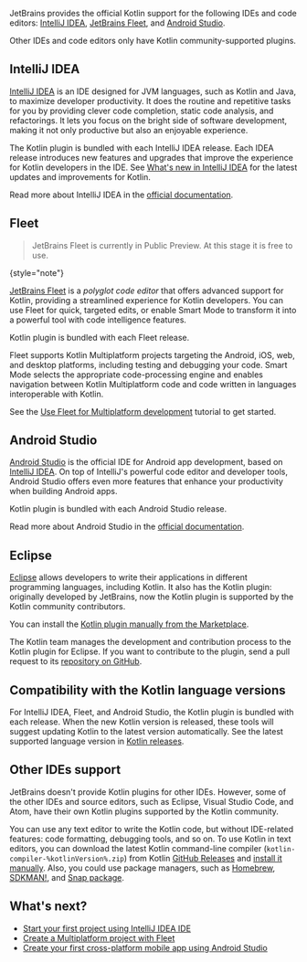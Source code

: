 [//]: # (title: IDEs for Kotlin development)
[//]: # (description: JetBrains provides official Kotlin IDE support for IntelliJ IDEA, Fleet, and Android Studio.)

JetBrains provides the official Kotlin support for the following IDEs and code editors:
[IntelliJ IDEA](#intellij-idea), [JetBrains Fleet](#fleet), and [Android Studio](#android-studio).

Other IDEs and code editors only have Kotlin community-supported plugins.

## IntelliJ IDEA

[IntelliJ IDEA](https://www.jetbrains.com/idea/download/) is an IDE designed for JVM languages, such as Kotlin and Java,
to maximize developer productivity.
It does the routine and repetitive tasks for you by providing clever code completion, static code analysis, and refactorings. 
It lets you focus on the bright side of software development, making it not only productive but also an enjoyable experience.

The Kotlin plugin is bundled with each IntelliJ IDEA release.
Each IDEA release introduces new features and upgrades that improve the experience for Kotlin developers in the IDE.
See [What's new in IntelliJ IDEA](https://www.jetbrains.com/idea/whatsnew/) for the latest updates and improvements for Kotlin.

Read more about IntelliJ IDEA in the [official documentation](https://www.jetbrains.com/help/idea/discover-intellij-idea.html).

## Fleet

> JetBrains Fleet is currently in Public Preview. At this stage it is free to use.
> 
{style="note"}

[JetBrains Fleet](https://www.jetbrains.com/fleet/) is a _polyglot code editor_ that offers advanced support for Kotlin,
providing a streamlined experience for Kotlin developers. You can use Fleet for quick, targeted edits,
or enable Smart Mode to transform it into a powerful tool with code intelligence features.

Kotlin plugin is bundled with each Fleet release.

Fleet supports Kotlin Multiplatform projects targeting the Android, iOS, web, and desktop platforms,
including testing and debugging your code. Smart Mode selects the appropriate code-processing engine
and enables navigation between Kotlin Multiplatform code and code written in languages interoperable with Kotlin.

See the [Use Fleet for Multiplatform development](https://www.jetbrains.com/help/kotlin-multiplatform-dev/fleet.html) tutorial to get started.

## Android Studio

[Android Studio](https://developer.android.com/studio) is the official IDE for Android app development,
based on [IntelliJ IDEA](https://www.jetbrains.com/idea/). 
On top of IntelliJ's powerful code editor and developer tools, Android Studio offers even more features that enhance your productivity when building Android apps.

Kotlin plugin is bundled with each Android Studio release.

Read more about Android Studio in the [official documentation](https://developer.android.com/studio/intro).

## Eclipse

[Eclipse](https://eclipseide.org/release/) allows developers to write their applications in different programming languages,
including Kotlin. It also has the Kotlin plugin: originally developed by JetBrains,
now the Kotlin plugin is supported by the Kotlin community contributors.

You can install the [Kotlin plugin manually from the Marketplace](https://marketplace.eclipse.org/content/kotlin-plugin-eclipse).

The Kotlin team manages the development and contribution process to the Kotlin plugin for Eclipse.
If you want to contribute to the plugin, send a pull request to its [repository on GitHub](https://github.com/Kotlin/kotlin-eclipse).

## Compatibility with the Kotlin language versions

For IntelliJ IDEA, Fleet, and Android Studio, the Kotlin plugin is bundled with each release.
When the new Kotlin version is released, these tools will suggest updating Kotlin to the latest version automatically.
See the latest supported language version in [Kotlin releases](releases.md#ide-support).

## Other IDEs support

JetBrains doesn't provide Kotlin plugins for other IDEs.
However, some of the other IDEs and source editors, such as Eclipse, Visual Studio Code, and Atom, have their own Kotlin plugins supported by the Kotlin community.

You can use any text editor to write the Kotlin code, but without IDE-related features: code formatting, debugging tools, and so on.
To use Kotlin in text editors, you can download the latest Kotlin command-line compiler (`kotlin-compiler-%kotlinVersion%.zip`) from Kotlin [GitHub Releases](%kotlinLatestUrl%) and [install it manually](command-line.md#manual-install).
Also, you could use package managers, such as [Homebrew](command-line.md#homebrew), [SDKMAN!](command-line.md#sdkman), and [Snap package](command-line.md#snap-package).

## What's next?

* [Start your first project using IntelliJ IDEA IDE](jvm-get-started.md)
* [Create a Multiplatform project with Fleet](https://www.jetbrains.com/help/kotlin-multiplatform-dev/fleet.html)
* [Create your first cross-platform mobile app using Android Studio](https://www.jetbrains.com/help/kotlin-multiplatform-dev/multiplatform-create-first-app.html)